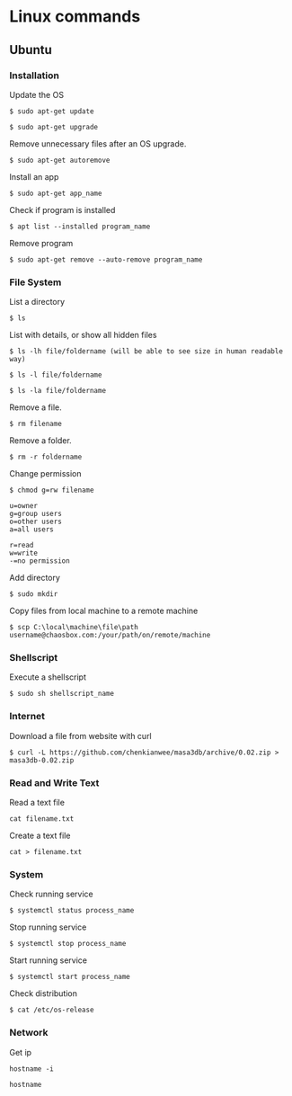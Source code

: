 # Linux commands

## Ubuntu
### Installation
Update the OS
```
$ sudo apt-get update

$ sudo apt-get upgrade
```
Remove unnecessary files after an OS upgrade.
```
$ sudo apt-get autoremove
```
Install an app
```
$ sudo apt-get app_name
```
Check if program is installed
```
$ apt list --installed program_name
```
Remove program
```
$ sudo apt-get remove --auto-remove program_name
```

### File System
List a directory
```
$ ls
```
List with details, or show all hidden files
```
$ ls -lh file/foldername (will be able to see size in human readable way)

$ ls -l file/foldername

$ ls -la file/foldername
```
Remove a file.
```
$ rm filename
```
Remove a folder.
```
$ rm -r foldername
```
Change permission
```
$ chmod g=rw filename
```
```
u=owner
g=group users
o=other users
a=all users

r=read
w=write
-=no permission
```
Add directory
```
$ sudo mkdir
```
Copy files from local machine to a remote machine
```
$ scp C:\local\machine\file\path username@chaosbox.com:/your/path/on/remote/machine
```

### Shellscript
Execute a shellscript
```
$ sudo sh shellscript_name
```

### Internet
Download a file from website with curl
```
$ curl -L https://github.com/chenkianwee/masa3db/archive/0.02.zip > masa3db-0.02.zip
```

### Read and Write Text
Read a text file
```
cat filename.txt
```
Create a text file
```
cat > filename.txt
```

### System
Check running service
```
$ systemctl status process_name
```
Stop running service
```
$ systemctl stop process_name
```
Start running service
```
$ systemctl start process_name
```
Check distribution
```
$ cat /etc/os-release
```

### Network
Get ip
```
hostname -i

hostname
```
